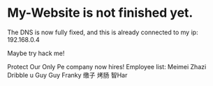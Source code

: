# My-Website is not finished yet.
The DNS is now fully fixed, and this is already connected to my ip: 192.168.0.4

Maybe try hack me!

Protect Our Only Pe company now hires!
Employee list:
Meimei
Zhazi
Dribble u
Guy Guy
Franky
缴子
烤肠
智Har



